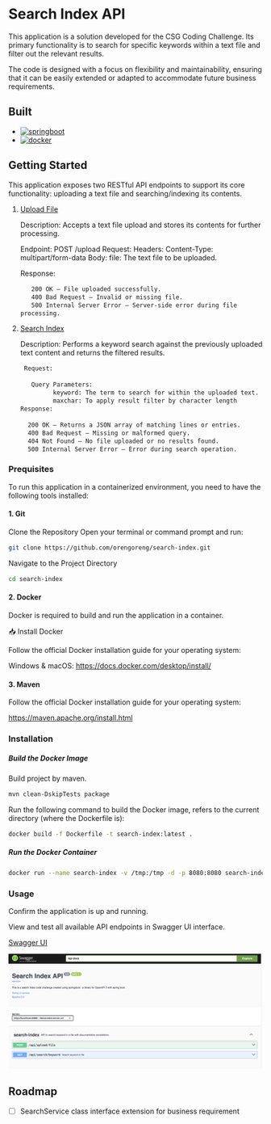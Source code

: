 # Search Index API
This application is a solution developed for the CSG Coding Challenge. Its primary functionality is to search for specific keywords within a text file and filter out the relevant results.

The code is designed with a focus on flexibility and maintainability, ensuring that it can be easily extended or adapted to accommodate future business requirements.

## Built
* [![springboot][springboot.js]][springboot-url]
* [![docker][docker.js]][docker-url]

## Getting Started
This application exposes two RESTful API endpoints to support its core functionality: uploading a text file and searching/indexing its contents.

1. [Upload File](http://localhost:8080/api/file/upload)
   
   Description: Accepts a text file upload and stores its contents for further processing.


      Endpoint: POST /upload
      Request:
          Headers:
          Content-Type: multipart/form-data
          Body:
              file: The text file to be uploaded.
      
      Response:

          200 OK – File uploaded successfully.
          400 Bad Request – Invalid or missing file.
          500 Internal Server Error – Server-side error during file processing.

2. [Search Index](http://localhost:8080/api/search)
   
   Description:  Performs a keyword search against the previously uploaded text content and returns the filtered results.

        Request:

          Query Parameters:
                keyword: The term to search for within the uploaded text.
                maxchar: To apply result filter by character length
       Response:

         200 OK – Returns a JSON array of matching lines or entries.
         400 Bad Request – Missing or malformed query.
         404 Not Found – No file uploaded or no results found.
         500 Internal Server Error – Error during search operation.

### Prequisites

To run this application in a containerized environment, you need to have the following tools installed:
#### 1. Git
Clone the Repository
Open your terminal or command prompt and run:

```sh
git clone https://github.com/orengoreng/search-index.git
```

Navigate to the Project Directory

```sh
cd search-index
```

#### 2. Docker
Docker is required to build and run the application in a container.
 

📥 Install Docker


Follow the official Docker installation guide for your operating system:

Windows & macOS:
     https://docs.docker.com/desktop/install/

#### 3. Maven

Follow the official Docker installation guide for your operating system:

https://maven.apache.org/install.html


### Installation
##### Build the Docker Image
Build project by maven.

```sh
mvn clean-DskipTests package 
```

Run the following command to build the Docker image, refers to the current directory (where the Dockerfile is):
      
```sh
docker build -f Dockerfile -t search-index:latest .
```

##### Run the Docker Container

```sh
docker run --name search-index -v /tmp:/tmp -d -p 8080:8080 search-index
```

### Usage

Confirm the application is up and running.

View and test all available API endpoints in Swagger UI interface.

[Swagger UI](http://localhost:8080/swagger-ui/index.html#)

[![Swagger UI][swagger-ui-screenshot]](http://localhost:8080/swagger-ui/index.html#)


<!-- ROADMAP -->
## Roadmap

- [ ] SearchService class interface extension for business requirement


<!-- MARKDOWN LINKS & IMAGES -->
[springboot.js]: https://img.shields.io/badge/Spring_Boot-6DB33F?style=for-the-badge&logo=spring-boot&logoColor=white
[springboot-url]: https://spring.io/projects/spring-boot/
[docker.js]: https://img.shields.io/badge/Docker-2CA5E0?style=for-the-badge&logo=docker&logoColor=white
[docker-url]: https://www.docker.com
[swagger-ui-screenshot]: images/swagger-ui-screenshot.png
